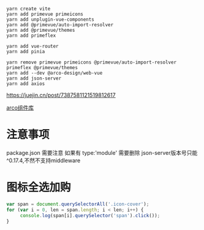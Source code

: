 ```shell
yarn create vite
yarn add primevue primeicons
yarn add unplugin-vue-components
yarn add @primevue/auto-import-resolver
yarn add @primevue/themes
yarn add primeflex

yarn add vue-router
yarn add pinia

yarn remove primevue primeicons @primevue/auto-import-resolver primeflex @primevue/themes
yarn add --dev @arco-design/web-vue
yarn add json-server
yarn add axios
```
https://juejin.cn/post/7387581121519812617

[arco组件库](https://arco.design/vue/component/layout)

# 注意事项
package.json 需要注意 如果有 type:'module' 需要删除
json-server版本号只能 ^0.17.4,不然不支持middleware

# 图标全选加购
```javascript
var span = document.querySelectorAll('.icon-cover');
for (var i = 0, len = span.length; i < len; i++) {
     console.log(span[i].querySelector('span').click());
}

```
